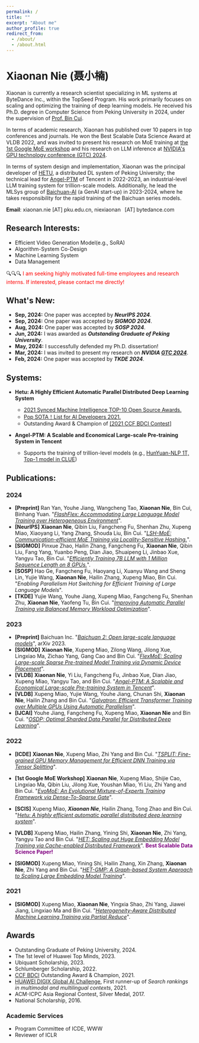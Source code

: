 ```yaml
---
permalink: /
title: ""
excerpt: "About me"
author_profile: true
redirect_from: 
  - /about/
  - /about.html
---
```

Xiaonan Nie (聂小楠)
====

Xiaonan is currently a research scientist specializing in ML systems at ByteDance Inc., within the TopSeed Program. His work primarily focuses on scaling and optimizing the training of deep learning models. He received his Ph.D. degree in Computer Science from Peking University in 2024, under the supervision of [Prof. Bin Cui](http://net.pku.edu.cn/~cuibin/). 

In terms of academic research, Xiaonan has published over 10 papers in top conferences and journals. He won the Best Scalable Data Science Award at VLDB 2022, and was invited to present his research on MoE training at [the 1st Google MoE workshop](https://rsvp.withgoogle.com/events/googleworkshopsparsityadaptivecomputation-2022/agenda) and his research on LLM inference at [NVIDIA's GPU technology conference (GTC) 2024](https://www.nvidia.com/en-us/on-demand/session/gtc24-s61691/).

In terms of system design and implementation, Xiaonan was the principal developer of [HETU](https://github.com/PKU-DAIR/Hetu), a distributed DL system of Peking University; the technical lead for [Angel-PTM](https://cloud.tencent.com/developer/article/2245528) of Tencent in 2022-2023, an industrial-level LLM training system for trillion-scale models. Additionally, he lead the MLSys group of [Baichuan-AI](https://www.baichuan-ai.com/home) (a GenAI start-up) in 2023-2024, where he takes responsibility for the rapid training of the Baichuan series models.

**Email**: xiaonan.nie [AT] pku.edu.cn, niexiaonan &ensp;[AT] bytedance.com

## Research Interests:
+ Efficient Video Generation Model(e.g., SoRA)
+ Algorithm-System Co-Design
+ Machine Learning System
+ Data Management


🔍🔍🔍 <font color=red>I am seeking highly motivated full-time employees and research interns. If interested, please contact me directly!</font>

## What's New:
+ **Sep, 2024:** One paper was accepted by ***NeurIPS 2024***.
+ **Sep, 2024:** One paper was accepted by ***SIGMOD 2024***.
+ **Aug, 2024:** One paper was accepted by ***SOSP 2024***.
+ **Jun, 2024:** I was awarded as ***Outstanding Graduate of Peking University***.
+ **May, 2024:** I successfully defended my Ph.D. dissertation!
+ **Mar, 2024:** I was invited to present my research on ***NVIDIA [GTC 2024](https://www.nvidia.com/en-us/on-demand/session/gtc24-s61691/)***.
+ **Feb, 2024:** One paper was accepted by ***TKDE 2024***.

## Systems:
+ **Hetu: A Highly Efficient Automatic Parallel Distributed Deep Learning System**
  + [2021 Synced Machine Intelligence TOP-10 Open Source Awards.](https://www.jiqizhixin.com/awards/2021/events)
  + [Pop SOTA！List for AI Developers 2021.](https://mp.weixin.qq.com/s/jHkF9UpgEn1MLZpRH2FOaA)
  + Outstanding Award & Champion of [[2021 CCF BDCI Contest]](https://mp.weixin.qq.com/s/hSoDMVMZApQxaiNqh2jUSg)


+ **Angel-PTM: A Scalable and Economical Large-scale Pre-training System in Tencent**
  + Supports the training of trillion-level models (e.g., [HunYuan-NLP 1T, Top-1 model in CLUE](https://cluebenchmarks.com/rank.html))

## Publications:
### 2024
+ **[Preprint]** Ran Yan, Youhe Jiang, Wangcheng Tao, **Xiaonan Nie**, Bin Cui, Binhang Yuan. "*[FlashFlex: Accommodating Large Language Model Training over Heterogeneous Environment](https://arxiv.org/abs/2409.01143)*".
+ **[NeurIPS]** **Xiaonan Nie**, Qibin Liu, Fangcheng Fu, Shenhan Zhu, Xupeng Miao, Xiaoyang Li, Yang Zhang, Shouda Liu, Bin Cui. "*[LSH-MoE: Communication-efficient MoE Training via Locality-Sensitive Hashing.](https://openreview.net/forum?id=bjFhVbky5A&referrer=%5BAuthor%20Console%5D(%2Fgroup%3Fid%3DNeurIPS.cc%2F2024%2FConference%2FAuthors%23your-submissions))*".
+ **[SIGMOD]** Pinxue Zhao, Hailin Zhang, Fangcheng Fu, **Xiaonan Nie**, Qibin Liu, Fang Yang, Yuanbo Peng, Dian Jiao, Shuaipeng Li, Jinbao Xue, Yangyu Tao, Bin Cui. "*[Efficiently Training 7B LLM with 1 Million Sequence Length on 8 GPUs.](https://arxiv.org/abs/2407.12117)*".
+ **[SOSP]** Hao Ge, Fangcheng Fu, Haoyang Li,  Xuanyu Wang and Sheng Lin, Yujie Wang, **Xiaonan Nie**, Hailin Zhang, Xupeng Miao, Bin Cui. "*Enabling Parallelism Hot Switching for Efficient Training of Large Language Models*".
+ **[TKDE]** Yujie Wang, Youhe Jiang, Xupeng Miao, Fangcheng Fu, Shenhan Zhu, **Xiaonan Nie**, Yaofeng Tu, Bin Cui. "*[Improving Automatic Parallel Training via Balanced Memory Workload Optimization](https://arxiv.org/abs/2307.02031)*".
  
### 2023
+ **[Preprint]** Baichuan Inc. "*[Baichuan 2: Open large-scale language models](https://arxiv.org/abs/2309.10305)*", arXiv 2023.
+ **[SIGMOD]** **Xiaonan Nie**,  Xupeng Miao, Zilong Wang,  Jilong Xue, Lingxiao Ma, Zichao Yang, Gang Cao and Bin Cui. "*[FlexMoE: Scaling Large-scale Sparse Pre-trained Model Training via Dynamic Device Placement](https://arxiv.org/abs/2304.03946)*".
+ **[VLDB]** **Xiaonan Nie**, Yi Liu, Fangcheng Fu, Jinbao Xue, Dian Jiao, Xupeng Miao, Yangyu Tao, and Bin Cui. "*[Angel-PTM: A Scalable and Economical Large-scale Pre-training System in Tencent](https://arxiv.org/pdf/2303.02868.pdf)*".
+ **[VLDB]** Xupeng Miao, Yujie Wang, Youhe Jiang,  Chunan Shi, **Xiaonan Nie**, Hailin Zhang and Bin Cui. "*[Galvatron: Efficient Transformer Training over Multiple GPUs Using Automatic Parallelism](https://www.vldb.org/pvldb/vol16/p470-miao.pdf)*".
+ **[IJCAI]** Youhe Jiang,  Fangcheng Fu, Xupeng Miao, **Xiaonan Nie** and Bin Cui. "*[OSDP: Optimal Sharded Data Parallel for Distributed Deep Learning](https://arxiv.org/abs/2209.13258)*".
  

### 2022
+ **[ICDE]** **Xiaonan Nie**,  Xupeng Miao, Zhi Yang and Bin Cui. "*[TSPLIT: Fine-grained GPU Memory Management for Efficient DNN Training via Tensor Splitting](https://ieeexplore.ieee.org/document/9835178)*".
  
+ **[1st Google MoE Workshop]** **Xiaonan Nie**, Xupeng Miao, Shijie Cao, Lingxiao Ma, Qibin Liu, Jilong Xue, Youshan Miao, Yi Liu, Zhi Yang and Bin Cui. "*[EvoMoE: An Evolutional Mixture-of-Experts Training Framework via Dense-To-Sparse Gate]((https://arxiv.org/abs/2112.14397))*".
+ **[SCIS]** Xupeng Miao, ***Xiaonan Nie***, Hailin Zhang, Tong Zhao and Bin Cui. "*[Hetu: A highly efficient automatic parallel distributed deep learning system](http://scis.scichina.com/en/2023/117101.pdf)*".
  
+ **[VLDB]** Xupeng Miao, Hailin Zhang, Yining Shi,  **Xiaonan Nie**, Zhi Yang, Yangyu Tao and Bin Cui. "*[HET: Scaling out Huge Embedding Model Training via Cache-enabled Distributed Framework](https://dl.acm.org/doi/10.14778/3489496.3489511)*". **<font color=purple>Best Scalable Data Science Paper!</font>**
+ **[SIGMOD]** Xupeng Miao, Yining Shi, Hailin Zhang,  Xin Zhang, **Xiaonan Nie**, Zhi Yang and Bin Cui. "*[HET-GMP: A Graph-based System Approach to Scaling Large Embedding Model Training](https://dl.acm.org/doi/10.1145/3514221.3517902)*".
  

### 2021
+ **[SIGMOD]** Xupeng Miao, **Xiaonan Nie**, Yingxia Shao, Zhi Yang, Jiawei Jiang, Lingxiao Ma and Bin Cui. "*[Heterogeneity-Aware Distributed Machine Learning Training via Partial Reduce](https://dl.acm.org/doi/10.1145/3448016.3452773)*".
  
   

## Awards
+ Outstanding Graduate of Peking University, 2024.
+ The 1st level of Huawei Top Minds,  2023.
+ Ubiquant Scholarship, 2023.
+ Schlumberger Scholarship, 2022.
+ [CCF BDCI](https://www.datafountain.cn/special/BDCI2021) Outstanding Award & Champion, 2021.
+ [HUAWEI DIGIX Global AI Challenge](https://developer.huawei.com/consumer/cn/activity/digixActivity/digixWinnersDetail/201621215957378831), First runner-up of *Search rankings in multimodal and multilingual contexts*, 2021.
+ ACM-ICPC Asia Regional Contest, Silver Medal, 2017.
+ National Scholarship, 2016.

### Academic Services
+ Program Committee of ICDE, WWW
+ Reviewer of ICLR
